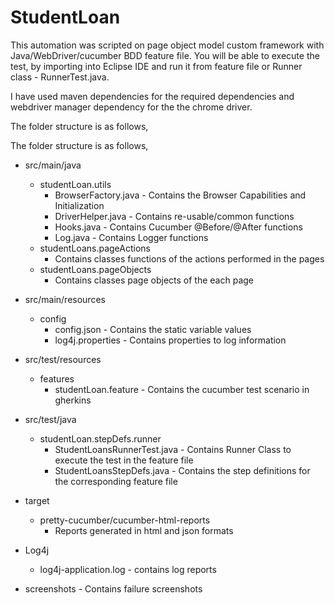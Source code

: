 # StudentLoan

This automation was scripted on page object model custom framework with Java/WebDriver/cucumber BDD feature file. You will be able to execute the test, by importing into Eclipse IDE and run it from feature file or Runner class - RunnerTest.java.

I have used maven dependencies for the required dependencies and webdriver manager dependency for the the chrome driver.

The folder structure is as follows,

The folder structure is as follows,
- src/main/java
  - studentLoan.utils
    - BrowserFactory.java - Contains the Browser Capabilities and Initialization
    - DriverHelper.java - Contains re-usable/common functions
    - Hooks.java - Contains Cucumber @Before/@After functions
    - Log.java - Contains Logger functions
  - studentLoans.pageActions
    - Contains classes functions of the actions performed in the pages
  - studentLoans.pageObjects
    - Contains classes page objects of the each page
- src/main/resources
  - config
    - config.json - Contains the static variable values
    - log4j.properties - Contains properties to log information

- src/test/resources
  - features
    - studentLoan.feature - Contains the cucumber test scenario in gherkins
- src/test/java
  - studentLoan.stepDefs.runner
    - StudentLoansRunnerTest.java - Contains Runner Class to execute the test in the feature file
    - StudentLoansStepDefs.java - Contains the step definitions for the corresponding feature file
- target
  - pretty-cucumber/cucumber-html-reports
     - Reports generated in html and json formats
- Log4j
   - log4j-application.log - contains log reports
- screenshots - Contains failure screenshots
  
